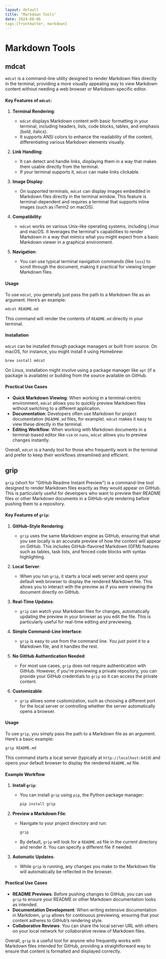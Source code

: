 ```yaml
---
layout: default
title: "Markdown Tools"
date: 2024-08-06 
tags:[frontmatter, markdown] 
---
```


# Markdown Tools

## mdcat

`mdcat` is a command-line utility designed to render Markdown files directly in the terminal, providing a more visually appealing way to view Markdown content without needing a web browser or Markdown-specific editor.

#### Key Features of `mdcat`:

1. **Terminal Rendering**:
   - `mdcat` displays Markdown content with basic formatting in your terminal, including headers, lists, code blocks, tables, and emphasis (bold, italics).
   - It supports ANSI colors to enhance the readability of the content, differentiating various Markdown elements visually.

2. **Link Handling**:
   - It can detect and handle links, displaying them in a way that makes them usable directly from the terminal.
   - If your terminal supports it, `mdcat` can make links clickable.

3. **Image Display**:
   - On supported terminals, `mdcat` can display images embedded in Markdown files directly in the terminal window. This feature is terminal-dependent and requires a terminal that supports inline images (such as iTerm2 on macOS).

4. **Compatibility**:
   - `mdcat` works on various Unix-like operating systems, including Linux and macOS. It leverages the terminal's capabilities to render Markdown in a way that mimics what you might expect from a basic Markdown viewer in a graphical environment.

5. **Navigation**:
   - You can use typical terminal navigation commands (like `less`) to scroll through the document, making it practical for viewing longer Markdown files.

#### Usage

To use `mdcat`, you generally just pass the path to a Markdown file as an argument. Here’s an example:

```bash
mdcat README.md
```

This command will render the contents of `README.md` directly in your terminal.

#### Installation

`mdcat` can be installed through package managers or built from source. On macOS, for instance, you might install it using Homebrew:

```bash
brew install mdcat
```

On Linux, installation might involve using a package manager like `apt` (if a package is available) or building from the source available on GitHub.

#### Practical Use Cases

- **Quick Markdown Viewing**: When working in a terminal-centric environment, `mdcat` allows you to quickly preview Markdown files without switching to a different application.
- **Documentation**: Developers often use Markdown for project documentation (`README.md` files, for example). `mdcat` makes it easy to view these directly in the terminal.
- **Editing Workflow**: When working with Markdown documents in a terminal-based editor like `vim` or `nano`, `mdcat` allows you to preview changes instantly.

Overall, `mdcat` is a handy tool for those who frequently work in the terminal 
and prefer to keep their workflows streamlined and efficient.

## grip

`grip` (short for "GitHub Readme Instant Preview") is a command-line tool designed to render Markdown files exactly as they would appear on GitHub. This is particularly useful for developers who want to preview their README files or other Markdown documents in a GitHub-style rendering before pushing them to a repository.

#### Key Features of `grip`:

1. **GitHub-Style Rendering**:
   - `grip` uses the same Markdown engine as GitHub, ensuring that what you see locally is an accurate preview of how the content will appear on GitHub. This includes GitHub-flavored Markdown (GFM) features such as tables, task lists, and fenced code blocks with syntax highlighting.

2. **Local Server**:
   - When you run `grip`, it starts a local web server and opens your default web browser to display the rendered Markdown file. This allows you to interact with the preview as if you were viewing the document directly on GitHub.

3. **Real-Time Updates**:
   - `grip` can watch your Markdown files for changes, automatically updating the preview in your browser as you edit the file. This is particularly useful for real-time editing and previewing.

4. **Simple Command-Line Interface**:
   - `grip` is easy to use from the command line. You just point it to a Markdown file, and it handles the rest.

5. **No GitHub Authentication Needed**:
   - For most use cases, `grip` does not require authentication with GitHub. However, if you're previewing a private repository, you can provide your GitHub credentials to `grip` so it can access the private content.

6. **Customizable**:
   - `grip` allows some customization, such as choosing a different port for the local server or controlling whether the server automatically opens a browser.

#### Usage

To use `grip`, you simply pass the path to a Markdown file as an argument. Here’s a basic example:

```bash
grip README.md
```

This command starts a local server (typically at `http://localhost:6419`) and opens your default browser to display the rendered `README.md` file.

#### Example Workflow

1. **Install `grip`**:
   - You can install `grip` using `pip`, the Python package manager:
     ```bash
     pip install grip
     ```

2. **Preview a Markdown File**:
   - Navigate to your project directory and run:
     ```bash
     grip
     ```
   - By default, `grip` will look for a `README.md` file in the current directory and render it. You can specify a different file if needed.

3. **Automatic Updates**:
   - While `grip` is running, any changes you make to the Markdown file will automatically be reflected in the browser.

#### Practical Use Cases

- **README Previews**: Before pushing changes to GitHub, you can use `grip` to ensure your README or other Markdown documentation looks as intended.
- **Documentation Development**: When writing extensive documentation in Markdown, `grip` allows for continuous previewing, ensuring that your content adheres to GitHub’s rendering style.
- **Collaborative Reviews**: You can share the local server URL with others on your local network for collaborative review of Markdown files.

Overall, `grip` is a useful tool for anyone who frequently works with Markdown files intended for GitHub, providing a straightforward way to ensure that content is formatted and displayed correctly.

